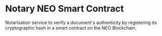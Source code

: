 # Notary NEO Smart Contract
Notarisation service to verify a document's authenticity by registering its cryptographic hash in a smart contract on the NEO Blockchain.